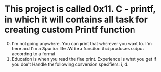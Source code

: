 # This project is called 0x11. C - printf, in which it will contains all task for creating custom Printf function

0. I'm not going anywhere. You can print that wherever you want to. I'm here and I'm a Spur for life 
	.Write a function that produces output according to a format
1. Education is when you read the fine print. Experience is what you get if you don't 
	Handle the following conversion specifiers: i, d.
